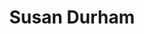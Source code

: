 ---
first_name: Susan
last_name: Durham
title: Susan Durham
role: Statistical consultant
organizations:
- name: Utah State University
education:
  courses:
  - course: MS in Applied Statistics
    institution: Utah State University
    year: 1989
  - course: BS in Zoology
    institution: Oklahoma State University
    year: 1974
social:
- icon: envelope
  icon_pack: fas
  link: mailto:sldurham61@gmail.com
- icon: orcid
  icon_pack: ai
  link: https://orcid.org/0000-0002-9378-5593
user_groups:
- Members
superuser: no
---